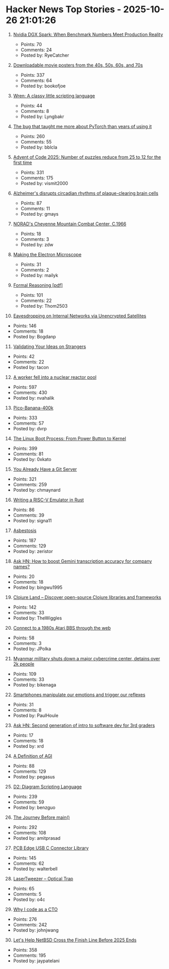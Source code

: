 # Hacker News Top Stories - 2025-10-26 21:01:26

1. [Nvidia DGX Spark: When Benchmark Numbers Meet Production Reality](https://publish.obsidian.md/aixplore/Practical+Applications/dgx-lab-benchmarks-vs-reality-day-4)
   - Points: 70
   - Comments: 24
   - Posted by: RyeCatcher

2. [Downloadable movie posters from the 40s, 50s, 60s, and 70s](https://hrc.contentdm.oclc.org/digital/collection/p15878coll84/search)
   - Points: 337
   - Comments: 64
   - Posted by: bookofjoe

3. [Wren: A classy little scripting language](https://wren.io/)
   - Points: 44
   - Comments: 8
   - Posted by: Lyngbakr

4. [The bug that taught me more about PyTorch than years of using it](https://elanapearl.github.io/blog/2025/the-bug-that-taught-me-pytorch/)
   - Points: 260
   - Comments: 55
   - Posted by: bblcla

5. [Advent of Code 2025: Number of puzzles reduce from 25 to 12 for the first time](https://adventofcode.com/2025/about#faq_num_days)
   - Points: 331
   - Comments: 175
   - Posted by: vismit2000

6. [Alzheimer's disrupts circadian rhythms of plaque-clearing brain cells](https://medicine.washu.edu/news/alzheimers-disrupts-circadian-rhythms-of-plaque-clearing-brain-cells/)
   - Points: 87
   - Comments: 11
   - Posted by: gmays

7. [NORAD's Cheyenne Mountain Combat Center, C.1966](https://flashbak.com/norad-cheyenne-mountain-combat-center-478804/)
   - Points: 18
   - Comments: 3
   - Posted by: zdw

8. [Making the Electron Microscope](https://www.asimov.press/p/electron-microscope)
   - Points: 31
   - Comments: 2
   - Posted by: mailyk

9. [Formal Reasoning [pdf]](https://cs.ru.nl/~freek/courses/fr-2025/public/fr.pdf)
   - Points: 101
   - Comments: 22
   - Posted by: Thom2503

10. [Eavesdropping on Internal Networks via Unencrypted Satellites](https://satcom.sysnet.ucsd.edu/)
   - Points: 146
   - Comments: 18
   - Posted by: Bogdanp

11. [Validating Your Ideas on Strangers](https://jeremyaboyd.com/post/validating-your-ideas-on-strangers)
   - Points: 42
   - Comments: 22
   - Posted by: tacon

12. [A worker fell into a nuclear reactor pool](https://www.nrc.gov/reading-rm/doc-collections/event-status/event/2025/20251022en?brid=vscAjql9kZL1FfGE7TYHVw#en57996:~:text=TRANSPORT%20OF%20CONTAMINATED%20PERSON%20OFFSITE)
   - Points: 597
   - Comments: 430
   - Posted by: nvahalik

13. [Pico-Banana-400k](https://github.com/apple/pico-banana-400k)
   - Points: 333
   - Comments: 57
   - Posted by: dvrp

14. [The Linux Boot Process: From Power Button to Kernel](https://www.0xkato.xyz/linux-boot/)
   - Points: 399
   - Comments: 81
   - Posted by: 0xkato

15. [You Already Have a Git Server](https://maurycyz.com/misc/easy_git/)
   - Points: 321
   - Comments: 259
   - Posted by: chmaynard

16. [Writing a RISC-V Emulator in Rust](https://book.rvemu.app/)
   - Points: 86
   - Comments: 39
   - Posted by: signa11

17. [Asbestosis](https://diamondgeezer.blogspot.com/2025/10/asbestosis.html)
   - Points: 187
   - Comments: 129
   - Posted by: zeristor

18. [Ask HN: How to boost Gemini transcription accuracy for company names?](undefined)
   - Points: 20
   - Comments: 18
   - Posted by: bingwu1995

19. [Clojure Land – Discover open-source Clojure libraries and frameworks](https://clojure.land/)
   - Points: 142
   - Comments: 33
   - Posted by: TheWiggles

20. [Connect to a 1980s Atari BBS through the web](https://www.southernamis.com/ataribbsconnect)
   - Points: 58
   - Comments: 3
   - Posted by: JPolka

21. [Myanmar military shuts down a major cybercrime center, detains over 2k people](https://apnews.com/article/scam-centers-cybercrime-myanmar-a2c9fda85187121e51bd0efdf29c81da)
   - Points: 109
   - Comments: 33
   - Posted by: bikenaga

22. [Smartphones manipulate our emotions and trigger our reflexes](https://theconversation.com/smartphones-manipulate-our-emotions-and-trigger-our-reflexes-no-wonder-were-addicted-265014)
   - Points: 31
   - Comments: 8
   - Posted by: PaulHoule

23. [Ask HN: Second generation of intro to software dev for 3rd graders](undefined)
   - Points: 17
   - Comments: 18
   - Posted by: xrd

24. [A Definition of AGI](https://arxiv.org/abs/2510.18212)
   - Points: 88
   - Comments: 129
   - Posted by: pegasus

25. [D2: Diagram Scripting Language](https://d2lang.com/tour/intro/)
   - Points: 239
   - Comments: 59
   - Posted by: benzguo

26. [The Journey Before main()](https://amit.prasad.me/blog/before-main)
   - Points: 292
   - Comments: 108
   - Posted by: amitprasad

27. [PCB Edge USB C Connector Library](https://github.com/AnasMalas/pcb-edge-usb-c)
   - Points: 145
   - Comments: 62
   - Posted by: walterbell

28. [LaserTweezer – Optical Trap](https://www.gaudi.ch/GaudiLabs/?page_id=578)
   - Points: 65
   - Comments: 5
   - Posted by: o4c

29. [Why I code as a CTO](https://www.assembled.com/blog/why-i-code-as-a-cto)
   - Points: 276
   - Comments: 242
   - Posted by: johnjwang

30. [Let's Help NetBSD Cross the Finish Line Before 2025 Ends](https://mail-index.netbsd.org/netbsd-users/2025/10/26/msg033327.html)
   - Points: 358
   - Comments: 195
   - Posted by: jaypatelani

